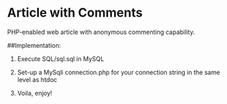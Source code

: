 # Article with Comments
PHP-enabled web article with anonymous commenting capability. 

##Implementation:

1) Execute SQL/sql.sql in MySQL

2) Set-up a MySqli connection.php for your connection string in the same level as htdoc 

3) Voila, enjoy! 
